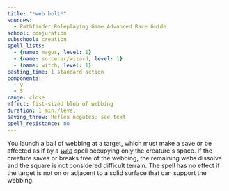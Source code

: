 ```yaml
---
title: "*web bolt*"
sources:
  - Pathfinder Roleplaying Game Advanced Race Guide
school: conjuration
subschool: creation
spell_lists:
  - {name: magus, level: 1}
  - {name: sorcerer/wizard, level: 1}
  - {name: witch, level: 1}
casting_time: 1 standard action
components:
  - V
  - S
range: close
effect: fist-sized blob of webbing
duration: 1 min./level
saving_throw: Reflex negates; see text
spell_resistance: no
---
```


You launch a ball of webbing at a target, which must make a save or be affected as if by a [*web*](/spells/web/) spell occupying only the creature's space. If the creature saves or breaks free of the webbing, the remaining webs dissolve and the square is not considered difficult terrain. The spell has no effect if the target is not on or adjacent to a solid surface that can support the webbing.
